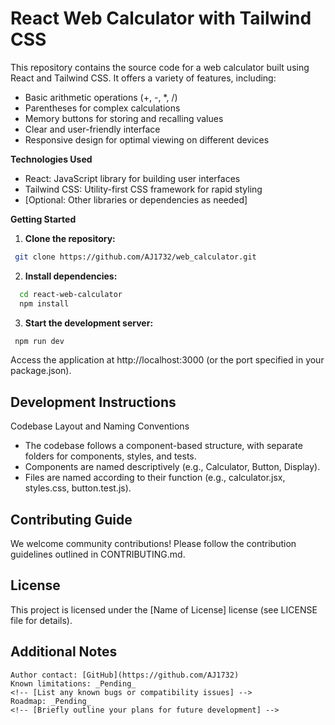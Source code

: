 # React Web Calculator with Tailwind CSS

This repository contains the source code for a web calculator built using React and Tailwind CSS. It offers a variety of features, including:

* Basic arithmetic operations (+, -, *, /)
* Parentheses for complex calculations
* Memory buttons for storing and recalling values
* Clear and user-friendly interface
* Responsive design for optimal viewing on different devices

**Technologies Used**

* React: JavaScript library for building user interfaces
* Tailwind CSS: Utility-first CSS framework for rapid styling
* [Optional: Other libraries or dependencies as needed]

**Getting Started**

1. **Clone the repository:**

  ```bash
   git clone https://github.com/AJ1732/web_calculator.git
  ```

2. **Install dependencies:**

  ```bash
    cd react-web-calculator
    npm install
  ```
3. **Start the development server:**

  ```bash
   npm run dev
  ```

Access the application at http://localhost:3000 (or the port specified in your package.json).

## Development Instructions
Codebase Layout and Naming Conventions

  * The codebase follows a component-based structure, with separate folders for components, styles, and tests.
  * Components are named descriptively (e.g., Calculator, Button, Display).
  *  Files are named according to their function (e.g., calculator.jsx, styles.css, button.test.js).

## Contributing Guide

   We welcome community contributions!
  Please follow the contribution guidelines outlined in CONTRIBUTING.md.

## License

This project is licensed under the [Name of License] license (see LICENSE file for details).

## Additional Notes

    Author contact: [GitHub](https://github.com/AJ1732)
    Known limitations: _Pending_
    <!-- [List any known bugs or compatibility issues] -->
    Roadmap: _Pending_
    <!-- [Briefly outline your plans for future development] -->
